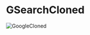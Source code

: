 # GSearchCloned
![GoogleCloned](https://user-images.githubusercontent.com/94031516/229993877-7ef818b4-82f4-4c6d-8e0f-5fc3826103b8.png)
